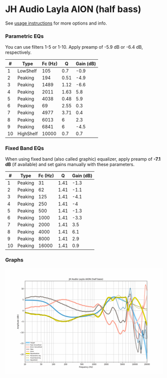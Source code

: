# JH Audio Layla AION (half bass)
See [usage instructions](https://github.com/jaakkopasanen/AutoEq#usage) for more options and info.

### Parametric EQs
You can use filters 1-5 or 1-10. Apply preamp of -5.9 dB or -6.4 dB, respectively.

|   # | Type      |   Fc (Hz) |    Q |   Gain (dB) |
|-----|-----------|-----------|------|-------------|
|   1 | LowShelf  |       105 | 0.7  |        -0.9 |
|   2 | Peaking   |       194 | 0.51 |        -4.9 |
|   3 | Peaking   |      1489 | 1.12 |        -6.6 |
|   4 | Peaking   |      2011 | 1.63 |         5.8 |
|   5 | Peaking   |      4038 | 0.48 |         5.9 |
|   6 | Peaking   |        69 | 2.55 |         0.3 |
|   7 | Peaking   |      4977 | 3.71 |         0.4 |
|   8 | Peaking   |      6013 | 6    |         2.3 |
|   9 | Peaking   |      6841 | 6    |        -4.5 |
|  10 | HighShelf |     10000 | 0.7  |         0.7 |

### Fixed Band EQs
When using fixed band (also called graphic) equalizer, apply preamp of **-7.1 dB** (if available) and set gains manually with these parameters.

|   # | Type    |   Fc (Hz) |    Q |   Gain (dB) |
|-----|---------|-----------|------|-------------|
|   1 | Peaking |        31 | 1.41 |        -1.3 |
|   2 | Peaking |        62 | 1.41 |        -1.1 |
|   3 | Peaking |       125 | 1.41 |        -4.1 |
|   4 | Peaking |       250 | 1.41 |        -4   |
|   5 | Peaking |       500 | 1.41 |        -1.3 |
|   6 | Peaking |      1000 | 1.41 |        -3.3 |
|   7 | Peaking |      2000 | 1.41 |         3.5 |
|   8 | Peaking |      4000 | 1.41 |         6.1 |
|   9 | Peaking |      8000 | 1.41 |         2.9 |
|  10 | Peaking |     16000 | 1.41 |         0.9 |

### Graphs
![](./JH%20Audio%20Layla%20AION%20(half%20bass).png)
